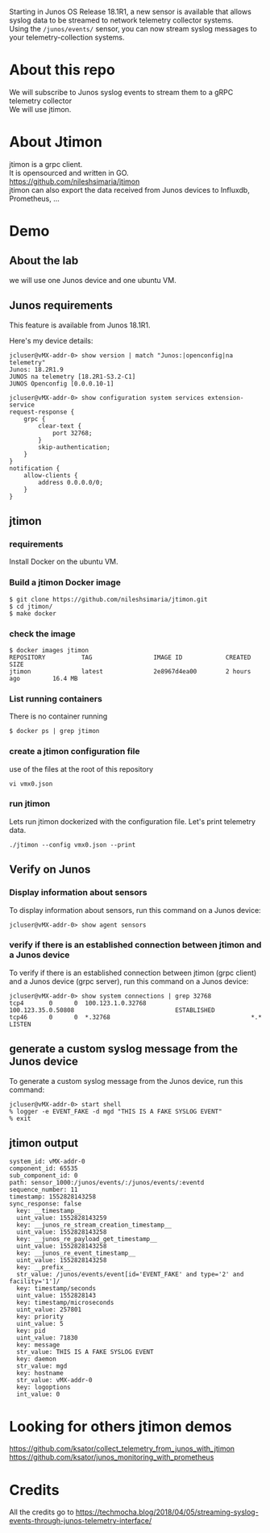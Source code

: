 Starting in Junos OS Release 18.1R1, a new sensor is available that allows syslog data to be streamed to network telemetry collector systems.  
Using the `/junos/events/` sensor, you can now stream syslog messages to your telemetry-collection systems.

# About this repo

We will subscribe to Junos syslog events to stream them to a gRPC telemetry collector  
We will use jtimon. 

# About Jtimon

jtimon is a grpc client.  
It is opensourced and written in GO.  
https://github.com/nileshsimaria/jtimon  
jtimon can also export the data received from Junos devices to Influxdb, Prometheus, ... 

# Demo

## About the lab

we will use one Junos device and one ubuntu VM.  

## Junos requirements 

This feature is available from Junos 18.1R1. 

Here's my device details: 

```
jcluser@vMX-addr-0> show version | match "Junos:|openconfig|na telemetry"
Junos: 18.2R1.9
JUNOS na telemetry [18.2R1-S3.2-C1]
JUNOS Openconfig [0.0.0.10-1]
```
```
jcluser@vMX-addr-0> show configuration system services extension-service
request-response {
    grpc {
        clear-text {
            port 32768;
        }
        skip-authentication;
    }
}
notification {
    allow-clients {
        address 0.0.0.0/0;
    }
}

```
## jtimon 

### requirements

Install Docker on the ubuntu VM. 

### Build a jtimon Docker image
```
$ git clone https://github.com/nileshsimaria/jtimon.git
$ cd jtimon/
$ make docker
```
### check the image
```
$ docker images jtimon
REPOSITORY          TAG                 IMAGE ID            CREATED             SIZE
jtimon              latest              2e8967d4ea00        2 hours ago         16.4 MB
```
### List running containers

There is no container running
```
$ docker ps | grep jtimon
```

### create a jtimon configuration file

use of the files at the root of this repository

```
vi vmx0.json
```
### run jtimon 

Lets run jtimon dockerized with the configuration file. Let's print telemetry data.  
```
./jtimon --config vmx0.json --print
```

## Verify on Junos 

### Display information about sensors 
To display information about sensors, run this command on a Junos device:
```
jcluser@vMX-addr-0> show agent sensors 
```
###  verify if there is an established connection between jtimon and a Junos device 
To verify if there is an established connection between jtimon (grpc client) and a Junos device (grpc server), run this command on a Junos device:
```
jcluser@vMX-addr-0> show system connections | grep 32768
tcp4       0      0  100.123.1.0.32768                             100.123.35.0.50808                            ESTABLISHED
tcp46      0      0  *.32768                                       *.*                                           LISTEN
```

## generate a custom syslog message from the Junos device

To generate a custom syslog message from the Junos device, run this command: 
```
jcluser@vMX-addr-0> start shell
% logger -e EVENT_FAKE -d mgd "THIS IS A FAKE SYSLOG EVENT"
% exit
```
## jtimon output
```
system_id: vMX-addr-0
component_id: 65535
sub_component_id: 0
path: sensor_1000:/junos/events/:/junos/events/:eventd
sequence_number: 11
timestamp: 1552828143258
sync_response: false
  key: __timestamp__
  uint_value: 1552828143259
  key: __junos_re_stream_creation_timestamp__
  uint_value: 1552828143258
  key: __junos_re_payload_get_timestamp__
  uint_value: 1552828143258
  key: __junos_re_event_timestamp__
  uint_value: 1552828143258
  key: __prefix__
  str_value: /junos/events/event[id='EVENT_FAKE' and type='2' and facility='1']/
  key: timestamp/seconds
  uint_value: 1552828143
  key: timestamp/microseconds
  uint_value: 257801
  key: priority
  uint_value: 5
  key: pid
  uint_value: 71830
  key: message
  str_value: THIS IS A FAKE SYSLOG EVENT
  key: daemon
  str_value: mgd
  key: hostname
  str_value: vMX-addr-0
  key: logoptions
  int_value: 0

```

# Looking for others jtimon demos

https://github.com/ksator/collect_telemetry_from_junos_with_jtimon  
https://github.com/ksator/junos_monitoring_with_prometheus  

# Credits

All the credits go to https://techmocha.blog/2018/04/05/streaming-syslog-events-through-junos-telemetry-interface/

